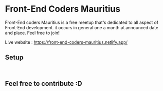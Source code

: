 # Front-End Coders Mauritius

Front-End coders Mauritius is a free meetup that's dedicated to all aspect of Front-End development. it occurs in general one a month at announced date and place. Feel free to join!

Live website : https://front-end-coders-mauritius.netlify.app/

## Setup

```npm install
```

```npm run dev
```

## Feel free to contribute :D

